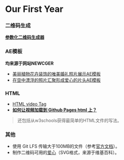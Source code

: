 # Our First Year

### 二维码生成
**[参数化二维码生成器](https://qrbtf.com/)**

### AE模板
**均来源于网站NEWCGER**
+ [美丽植物花卉装饰的唯美婚礼照片展示AE模板](https://www.newcger.com/aemoban/50448.html)
+ [在空中漂浮的照片汇聚形成爱心的片头AE模板](https://www.newcger.com/aemoban/32379.html)

### HTML
+ [HTML video Tag](https://www.w3schools.com/tags/tag_video.asp)
+ **[如何让视频加载到 Github Pages html 上？](https://www.likecs.com/ask-4125277.html)**
> 还包括从w3schools获得最简单的HTML文件的写法。

### 其他
+ 使用 Git LFS 传输大于100MB的文件（参考[官方文档](https://git-lfs.github.com/)）。
+ 制作二维码可用的[爱心](https://en.wikipedia.org/wiki/Heart_symbol#/media/File:Heart_coraz%C3%B3n.svg)（SVG格式，来源于维基百科）。
